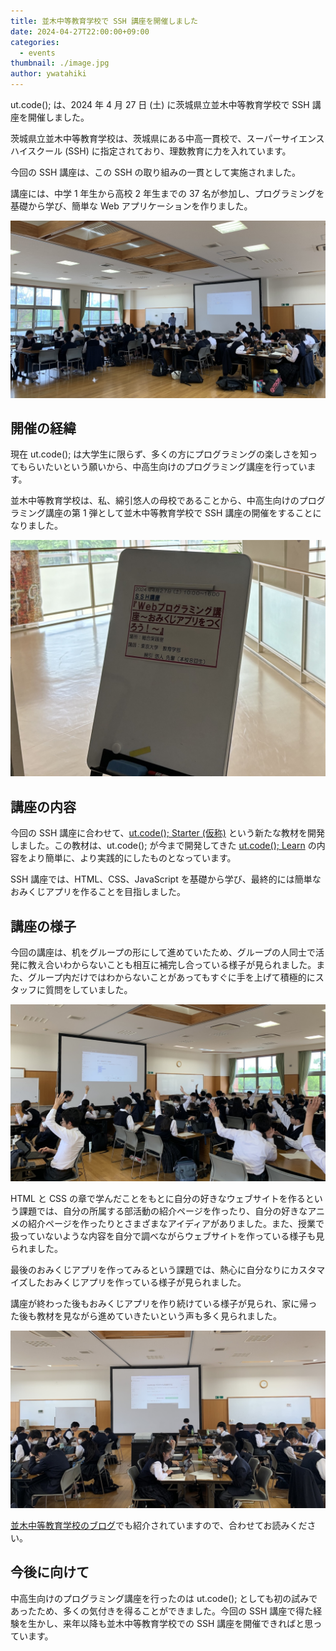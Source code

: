 ```yaml
---
title: 並木中等教育学校で SSH 講座を開催しました
date: 2024-04-27T22:00:00+09:00
categories:
  - events
thumbnail: ./image.jpg
author: ywatahiki
---
```


ut.code(); は、2024 年 4 月 27 日 (土) に茨城県立並木中等教育学校で SSH 講座を開催しました。

茨城県立並木中等教育学校は、茨城県にある中高一貫校で、スーパーサイエンスハイスクール (SSH) に指定されており、理数教育に力を入れています。

今回の SSH 講座は、この SSH の取り組みの一貫として実施されました。

講座には、中学 1 年生から高校 2 年生までの 37 名が参加し、プログラミングを基礎から学び、簡単な Web アプリケーションを作りました。

![講座の様子](./seminar-scene-1.jpg)

## 開催の経緯

現在 ut.code(); は大学生に限らず、多くの方にプログラミングの楽しさを知ってもらいたいという願いから、中高生向けのプログラミング講座を行っています。

並木中等教育学校は、私、綿引悠人の母校であることから、中高生向けのプログラミング講座の第 1 弾として並木中等教育学校で SSH 講座の開催をすることになりました。

![案内の看板](./signboard.jpg)

## 講座の内容

今回の SSH 講座に合わせて、[ut.code(); Starter (仮称)](https://starter.utcode.net/) という新たな教材を開発しました。この教材は、ut.code(); が今まで開発してきた [ut.code(); Learn](https://learn.utcode.net/) の内容をより簡単に、より実践的にしたものとなっています。

SSH 講座では、HTML、CSS、JavaScript を基礎から学び、最終的には簡単なおみくじアプリを作ることを目指しました。

## 講座の様子

今回の講座は、机をグループの形にして進めていたため、グループの人同士で活発に教え合いわからないことも相互に補完し合っている様子が見られました。また、グループ内だけではわからないことがあってもすぐに手を上げて積極的にスタッフに質問をしていました。

![講座の様子](./seminar-scene-2.jpg)

HTML と CSS の章で学んだことをもとに自分の好きなウェブサイトを作るという課題では、自分の所属する部活動の紹介ページを作ったり、自分の好きなアニメの紹介ページを作ったりとさまざまなアイディアがありました。また、授業で扱っていないような内容を自分で調べながらウェブサイトを作っている様子も見られました。

最後のおみくじアプリを作ってみるという課題では、熱心に自分なりにカスタマイズしたおみくじアプリを作っている様子が見られました。

講座が終わった後もおみくじアプリを作り続けている様子が見られ、家に帰った後も教材を見ながら進めていきたいという声も多く見られました。

![講座の様子](./seminar-scene-3.jpg)

[並木中等教育学校のブログ](https://www.namiki-cs.ibk.ed.jp/announcements/announcements/view/2657/)でも紹介されていますので、合わせてお読みください。

## 今後に向けて

中高生向けのプログラミング講座を行ったのは ut.code(); としても初の試みであったため、多くの気付きを得ることができました。今回の SSH 講座で得た経験を生かし、来年以降も並木中等教育学校での SSH 講座を開催できればと思っています。
